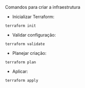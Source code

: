 Comandos para criar a infraestrutura

- Inicializar Terraform:

`terraform init`

- Validar configuração:

`terraform validate`

- Planejar criação:

`terraform plan`

- Aplicar:

`terraform apply`